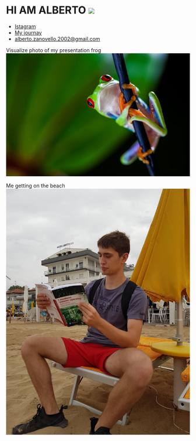 # HI AM ALBERTO <img src="https://komarev.com/ghpvc/?username=ZanovelloAlberto&label=Profile%20views&color=b60eb1&style=flat"  />
* [Istagram](https://www.instagram.com/albertozanovello_/)
* [My journay](text/Dashboard)
* alberto.zanovello.2002@gmail.com

Visualize photo of my presentation frog 
<img src="pic/frog.jpg"></img>


Me getting on the beach
<img src="pic/beach.png"></img>




